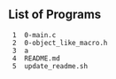 ## List of Programs

     1	0-main.c
     2	0-object_like_macro.h
     3	a
     4	README.md
     5	update_readme.sh
